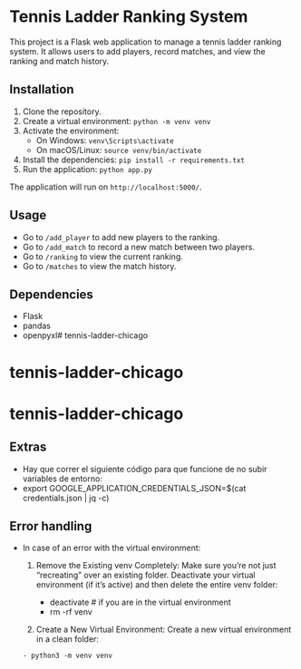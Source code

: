 # Tennis Ladder Ranking System

This project is a Flask web application to manage a tennis ladder ranking system. It allows users to add players, record matches, and view the ranking and match history.

## Installation

1. Clone the repository.
2. Create a virtual environment: `python -m venv venv`
3. Activate the environment: 
   - On Windows: `venv\Scripts\activate`
   - On macOS/Linux: `source venv/bin/activate`
4. Install the dependencies: `pip install -r requirements.txt`
5. Run the application: `python app.py`

The application will run on `http://localhost:5000/`.

## Usage

- Go to `/add_player` to add new players to the ranking.
- Go to `/add_match` to record a new match between two players.
- Go to `/ranking` to view the current ranking.
- Go to `/matches` to view the match history.

## Dependencies

- Flask
- pandas
- openpyxl# tennis-ladder-chicago
# tennis-ladder-chicago
# tennis-ladder-chicago

## Extras 

- Hay que correr el siguiente código para que funcione de no subir variables de entorno:
- export GOOGLE_APPLICATION_CREDENTIALS_JSON=$(cat credentials.json | jq -c)     

## Error handling

- In case of an error with the virtual environment: 
   1. Remove the Existing venv Completely:
Make sure you’re not just “recreating” over an existing folder. Deactivate your virtual environment (if it’s active) and then delete the entire venv folder: 
      - deactivate  # if you are in the virtual environment
      - rm -rf venv

   2.	Create a New Virtual Environment: Create a new virtual environment in a clean folder:

      - python3 -m venv venv
